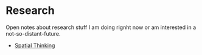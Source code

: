 # Research

Open notes about research stuff I am doing rignht now or am interested in a not-so-distant-future. 

* [Spatial Thinking](spatial-thinking.md)